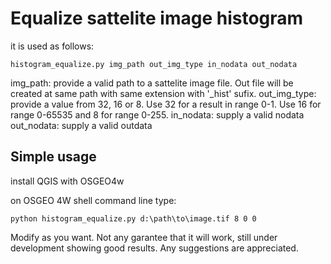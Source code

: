 # Equalize sattelite image histogram

it is used as follows:

```histogram_equalize.py img_path out_img_type in_nodata out_nodata```

img_path: provide a valid path to a sattelite image file. Out file will be created at same path with same extension with '_hist' sufix.
out_img_type: provide a value from 32, 16 or 8. Use 32 for a result in range 0-1. Use 16 for range 0-65535 and 8 for range 0-255.
in_nodata: supply a valid nodata
out_nodata: supply a valid outdata

## Simple usage
install QGIS with OSGEO4w 

on OSGEO 4W shell command line type:

```python histogram_equalize.py d:\path\to\image.tif 8 0 0```

Modify as you want.
Not any garantee that it will work, still under development showing good results. Any suggestions are appreciated.
